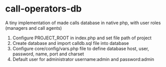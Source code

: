 # call-operators-db
A tiny implementation of made calls database in native php, with user roles (managers and call agents)

1) Configure PROJECT_ROOT in index.php and set file path of project
2) Create database and import calldb.sql file into database
3) Configure core/config/vars.php file to define database host, user, password, name, port and charset
4) Default user for administrator username:admin and password:admin
